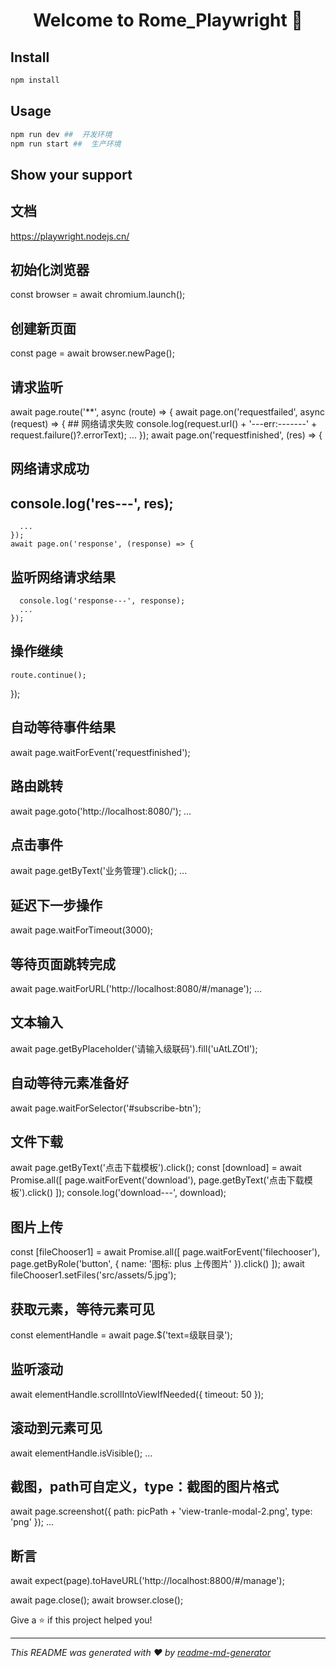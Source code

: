 <h1 align="center">Welcome to Rome_Playwright 👋</h1>
<p>
</p>

## Install

```sh
npm install
```

## Usage

```sh
npm run dev ##  开发环境
npm run start ##  生产环境
```

## Show your support
## 文档
https://playwright.nodejs.cn/
## 初始化浏览器
  const browser = await chromium.launch();
## 创建新页面
  const page = await browser.newPage();
## 请求监听
  await page.route('**', async (route) => {
    await page.on('requestfailed', async (request) => {
        ##  网络请求失败
      console.log(request.url() + '---err:-------' + request.failure()?.errorText);
      ...
    });
    await page.on('requestfinished', (res) => {
##  网络请求成功
##  console.log('res---', res);
      ...
    });
    await page.on('response', (response) => {
##  监听网络请求结果
      console.log('response---', response);
      ...
    });
##  操作继续
    route.continue();
  });

##  自动等待事件结果
  await page.waitForEvent('requestfinished');

##  路由跳转
  await page.goto('http://localhost:8080/');
  ...

##  点击事件
  await page.getByText('业务管理').click();
  ...

##  延迟下一步操作
  await page.waitForTimeout(3000);

##  等待页面跳转完成
  await page.waitForURL('http://localhost:8080/#/manage');
  ...

##  文本输入
  await page.getByPlaceholder('请输入级联码').fill('uAtLZOtI');

##  自动等待元素准备好
  await page.waitForSelector('#subscribe-btn');

##  文件下载
  await page.getByText('点击下载模板').click();
  const [download] = await Promise.all([
    page.waitForEvent('download'),
    page.getByText('点击下载模板').click()
  ]);
  console.log('download---', download);

##  图片上传
  const [fileChooser1] = await Promise.all([
    page.waitForEvent('filechooser'),
    page.getByRole('button', { name: '图标: plus 上传图片' }).click()
  ]);
  await fileChooser1.setFiles('src/assets/5.jpg');

##  获取元素，等待元素可见
  const elementHandle = await page.$('text=级联目录');
  ##  监听滚动
  await elementHandle.scrollIntoViewIfNeeded({ timeout: 50 });
  ##  滚动到元素可见
  await elementHandle.isVisible();
  ...

##  截图，path可自定义，type：截图的图片格式
  await page.screenshot({
    path: picPath + 'view-tranle-modal-2.png',
    type: 'png'
  });
  ...

##  断言
  await expect(page).toHaveURL('http://localhost:8800/#/manage');

  await page.close();
  await browser.close();

Give a ⭐️ if this project helped you!

***
_This README was generated with ❤️ by [readme-md-generator](https://github.com/kefranabg/readme-md-generator)_